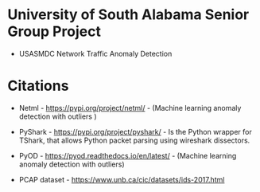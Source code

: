 # University of South Alabama Senior Group Project
 * USASMDC Network Traffic Anomaly Detection 






# Citations

* Netml - https://pypi.org/project/netml/ - (Machine learning anomaly detection with outliers )

* PyShark - https://pypi.org/project/pyshark/ - Is the Python wrapper for TShark, that allows Python packet parsing using wireshark dissectors.

* PyOD - https://pyod.readthedocs.io/en/latest/ - (Machine learning anomaly detection with outliers)

* PCAP dataset - https://www.unb.ca/cic/datasets/ids-2017.html

